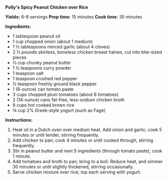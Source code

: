 **Polly's Spicy Peanut Chicken over Rice**

**Yields:** 6-8 servings
**Prep time:** 15 minutes
**Cook time:** 35 minutes

**Ingredients:**

- 1 tablespoon peanut oil
- 1 cup chopped onion (about 1 medium)
- 1 ½ tablespoons minced garlic (about 4 cloves)
- 2 ½ pounds skinless, boneless chicken breast halves, cut into bite-sized pieces
- ⅓ cup chunky peanut butter
- 1 ½ teaspoons curry powder
- 1 teaspoon salt
- 1 teaspoon crushed red pepper
- ½ teaspoon freshly ground black pepper
- 1 (6-ounce) can tomato paste
- 3 cups chopped plum tomatoes (about 6 tomatoes)
- 2 (14-ounce) cans fat-free, less-sodium chicken broth
- 8 cups hot cooked brown rice
- ¾ cup 2% Greek-style yogurt (such as Fage)

**Instructions:**

1. Heat oil in a Dutch oven over medium heat. Add onion and garlic; cook 5 minutes or until tender, stirring frequently.
2. Add chicken to pan; cook 4 minutes or until cooked through, stirring frequently.
3. Stir in peanut butter and next 5 ingredients (through tomato paste); cook 1 minute.
4. Add tomatoes and broth to pan; bring to a boil. Reduce heat, and simmer 30 minutes or until slightly thickened, stirring occasionally.
5. Serve chicken mixture over rice; top each serving with yogurt.
